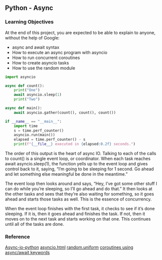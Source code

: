 ## Python - Async
### Learning Objectives
At the end of this project, you are expected to be able to explain to anyone, without the help of Google:

- async and await syntax
- How to execute an async program with asyncio
- How to run concurrent coroutines
- How to create asyncio tasks
- How to use the random module

```py
import asyncio

async def count():
    print("One")
    await asyncio.sleep(1)
    print("Two")

async def main():
    await asyncio.gather(count(), count(), count())

if __name__ == "__main__":
    import time
    s = time.perf_counter()
    asyncio.run(main())
    elapsed = time.perf_counter() - s
    print(f"{__file__} executed in {elapsed:0.2f} seconds.")
```


The order of this output is the heart of async IO. Talking to each of the calls to count() is a single event loop, or coordinator. When each task reaches await asyncio.sleep(1), the function yells up to the event loop and gives control back to it, saying, “I’m going to be sleeping for 1 second. Go ahead and let something else meaningful be done in the meantime.”

The event loop then looks around and says, “Hey, I’ve got some other stuff I can do while you’re sleeping, so I’ll go ahead and do that.” It then looks at the other tasks and sees that they’re also waiting for something, so it goes ahead and starts those tasks as well. This is the essence of concurrency.

When the event loop finishes with the first task, it checks to see if it’s done sleeping. If it is, then it goes ahead and finishes the task. If not, then it moves on to the next task and starts working on that one. This continues until all of the tasks are done.

### Reference
[Async-io-python](https://realpython.com/async-io-python/)
[asyncio.html](https://docs.python.org/3/library/asyncio.html)
[random.uniform](https://docs.python.org/3/library/random.html#random.uniform)
[coroutines using async/await keywords](https://docs.python.org/3/library/asyncio-task.html#coroutine)
